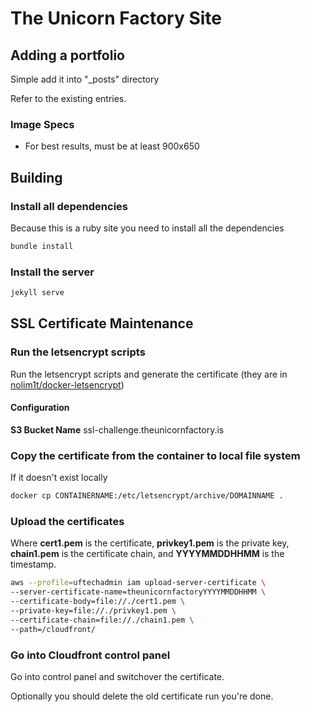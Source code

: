 # The Unicorn Factory Site

## Adding a portfolio

Simple add it into "_posts" directory

Refer to the existing entries.

### Image Specs

* For best results, must be at least 900x650

## Building

### Install all dependencies

Because this is a ruby site you need to install all the dependencies

```bash
bundle install
```

### Install the server

```bash
jekyll serve
```

## SSL Certificate Maintenance

### Run the letsencrypt scripts

Run the letsencrypt scripts and generate the certificate (they are in [nolim1t/docker-letsencrypt](https://github.com/nolim1t/docker-letsencrypt))

#### Configuration

**S3 Bucket Name** ssl-challenge.theunicornfactory.is

### Copy the certificate from the container to local file system

If it doesn't exist locally

```bash
docker cp CONTAINERNAME:/etc/letsencrypt/archive/DOMAINNAME .
```

### Upload the certificates

Where **cert1.pem** is the certificate, **privkey1.pem** is the private key, **chain1.pem** is the certificate chain, and **YYYYMMDDHHMM** is the timestamp.

```bash
aws --profile=uftechadmin iam upload-server-certificate \
--server-certificate-name=theunicornfactoryYYYYMMDDHHMM \
--certificate-body=file://./cert1.pem \
--private-key=file://./privkey1.pem \
--certificate-chain=file://./chain1.pem \
--path=/cloudfront/
```

### Go into Cloudfront control panel

Go into control panel and switchover the certificate.

Optionally you should delete the old certificate run you're done.
